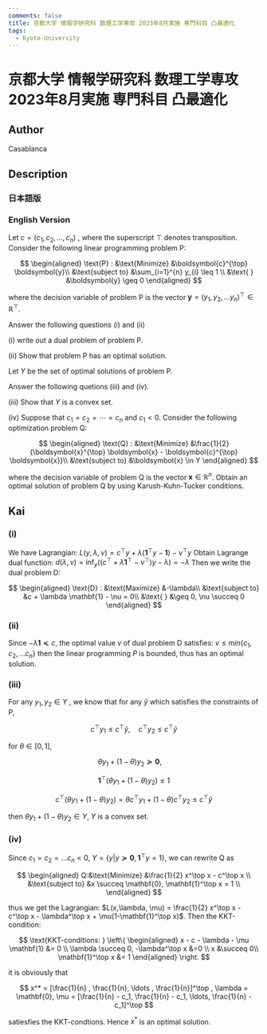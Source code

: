 ```yaml
---
comments: false
title: 京都大学 情報学研究科 数理工学専攻 2023年8月実施 専門科目 凸最適化
tags:
  - Kyoto-University
---
```

# 京都大学 情報学研究科 数理工学専攻 2023年8月実施 専門科目 凸最適化

## **Author**
Casablanca

## **Description**
### 日本語版

### English Version
Let $c=(c_1,c_2, \ldots , c_n)$ , where the superscript $\top$ denotes transposition.
Consider the following linear programming problem P:

$$
\begin{aligned}
\text{P} : &\text{Minimize} &\boldsymbol{c}^{\top} \boldsymbol{y}\\
&\text{subject to} &\sum_{i=1}^{n} y_{i} \leq 1 \\
&\text{ } &\boldsymbol{y} \geq 0
\end{aligned}
$$

where the decision variable of problem P is the vector $\boldsymbol{y} = (y_1, y_2, \ldots y_n)^\top \in \mathbb{R}^\top$.

Answer the following questions (i) and (ii)

(i) write out a dual problem of problem P.

(ii) Show that problem P has an optimal solution.

Let $Y$ be the set of optimal solutions of problem P.

Answer the following quetions (iii) and (iv).

(iii) Show that $Y$ is a convex set.

(iv) Suppose that $c_{1} = c_2 = \cdots = c_n$ and $c_1 < 0$.
Consider the following optimization problem Q:

$$
\begin{aligned}
\text{Q} : &\text{Minimize} &\frac{1}{2} {\boldsymbol{x}^{\top} \boldsymbol{x} - \boldsymbol{c}^{\top} \boldsymbol{x}}\\
&\text{subject to} &\boldsymbol{x} \in Y
\end{aligned}
$$

where the decision variable of problem Q is the vector $\boldsymbol{x} \in \mathbb{R}^n$.
Obtain an optimal solution of problem Q by using Karush-Kuhn-Tucker conditions.


## **Kai**
### (i)
We have Lagrangian: $L(y,\lambda,\nu) = c^\top y + \lambda (\mathbf{1}^\top y - \mathbf{1} ) - \nu^\top y$
Obtain Lagrange dual function: $d(\lambda, \nu) = \inf_{y} ((c^\top + \lambda \mathbf{1}^\top - \nu^\top)y - \lambda) = - \lambda$
Then we write the  dual problem D:

$$ 
\begin{aligned}
\text{D} : &\text{Maximize} &-\lambda\\
&\text{subject to} &c + \lambda \mathbf{1} - \nu = 0\\
&\text{ } &\geq 0, \nu \succeq 0
\end{aligned}
$$


### (ii)
Since $-\lambda \mathbf{1} \preceq c$, the optimal value $v$ of dual problem D satisfies: $v \leq min\{ c_1, c_2, \ldots c_n \}$
then the linear programming $P$ is bounded, thus has an optimal solution.

### (iii)
For any  $y_1,y_2 \in Y$  , we know that for any $\widetilde{y}$ which satisfies the constraints of P,

$$
c^\top y_1 \leq c^\top \widetilde{y}, \quad c^\top y_2 \leq c^\top \widetilde{y}
$$

for $\theta \in [0,1]$,

$$
\theta y_1 + (1 - \theta) y_2 \succeq \mathbf{0}, \quad
$$

$$
\mathbf{1}^\top (\theta y_1 + (1-\theta) y_2) \leq 1$$

$$
c^\top (\theta y_1 + (1-\theta)y_2) = \theta c^\top y_1 + (1-\theta)c^\top y_2 \leq c^\top \widetilde{y}
$$

then $\theta y_1 + (1-\theta)y_2 \in Y$, $Y$ is a convex set.

### (iv)
Since $c_1 = c_2 = \ldots c_n < 0$, $Y = \{ y | y \succeq \mathbf{0}, \mathbf{1}^\top y = 1 \}$, we can rewrite Q as 

$$
\begin{aligned}
Q:&\text{Minimize} &\frac{1}{2} x^\top x - c^\top x \\
&\text{subject to} &x \succeq \mathbf{0}, \mathbf{1}^\top x = 1 \\
\end{aligned}
$$

thus we get the Lagrangian: $L(x,\lambda, \mu) = \frac{1}{2} x^\top x - c^\top x - \lambda^\top x + \mu(1-\mathbf{1}^\top x)$.
Then the KKT-condition:

$$
\text{KKT-conditions: } \left\{
\begin{aligned}
x - c - \lambda - \mu \mathbf{1} &= 0 \\
\lambda  \succeq  0, -\lambda^\top x &=0 \\
x &\succeq 0\\
\mathbf{1}^\top x &= 1
\end{aligned}
\right.
$$

it is obviously that

$$
x^* = [\frac{1}{n} , \frac{1}{n}, \ldots , \frac{1}{n}]^\top , \lambda = \mathbf{0}, \mu = [\frac{1}{n} - c_1, \frac{1}{n} - c_1, \ldots, \frac{1}{n} - c_1]^\top
$$

satiesfies the KKT-condtions.
Hence $x^*$ is an optimal solution.
